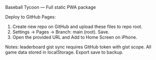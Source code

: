 Baseball Tycoon — Full static PWA package

Deploy to GitHub Pages:
1. Create new repo on GitHub and upload these files to repo root.
2. Settings -> Pages -> Branch: main (root). Save.
3. Open the provided URL and Add to Home Screen on iPhone.

Notes: leaderboard gist sync requires GitHub token with gist scope. All game data stored in localStorage. Export save to backup.